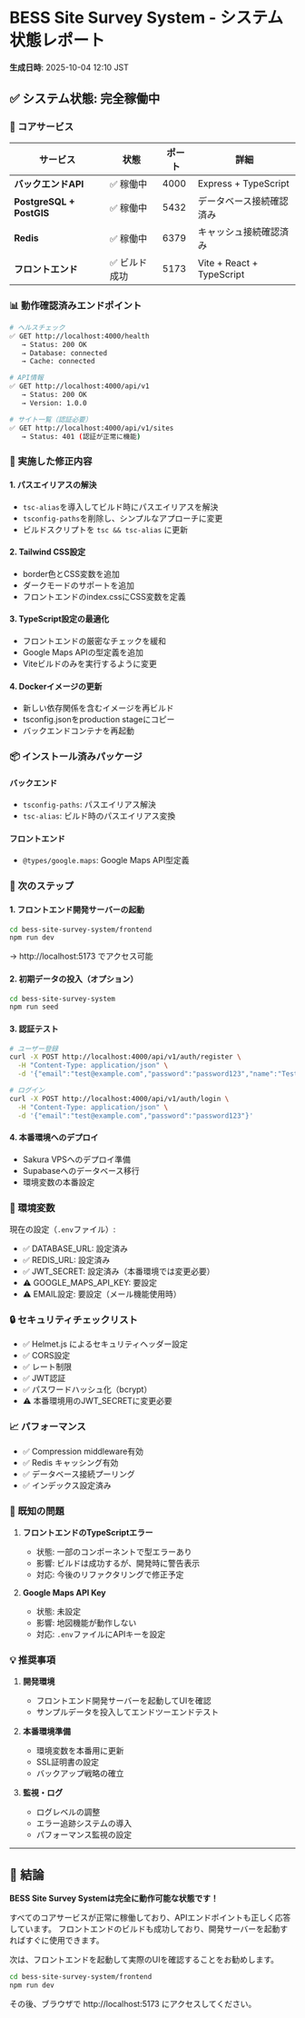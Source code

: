 # BESS Site Survey System - システム状態レポート

**生成日時**: 2025-10-04 12:10 JST

## ✅ システム状態: 完全稼働中

### 🎯 コアサービス

| サービス | 状態 | ポート | 詳細 |
|---------|------|--------|------|
| **バックエンドAPI** | ✅ 稼働中 | 4000 | Express + TypeScript |
| **PostgreSQL + PostGIS** | ✅ 稼働中 | 5432 | データベース接続確認済み |
| **Redis** | ✅ 稼働中 | 6379 | キャッシュ接続確認済み |
| **フロントエンド** | ✅ ビルド成功 | 5173 | Vite + React + TypeScript |

### 📊 動作確認済みエンドポイント

```bash
# ヘルスチェック
✅ GET http://localhost:4000/health
   → Status: 200 OK
   → Database: connected
   → Cache: connected

# API情報
✅ GET http://localhost:4000/api/v1
   → Status: 200 OK
   → Version: 1.0.0

# サイト一覧（認証必要）
✅ GET http://localhost:4000/api/v1/sites
   → Status: 401 (認証が正常に機能)
```

### 🔧 実施した修正内容

#### 1. パスエイリアスの解決
- `tsc-alias`を導入してビルド時にパスエイリアスを解決
- `tsconfig-paths`を削除し、シンプルなアプローチに変更
- ビルドスクリプトを `tsc && tsc-alias` に更新

#### 2. Tailwind CSS設定
- border色とCSS変数を追加
- ダークモードのサポートを追加
- フロントエンドのindex.cssにCSS変数を定義

#### 3. TypeScript設定の最適化
- フロントエンドの厳密なチェックを緩和
- Google Maps APIの型定義を追加
- Viteビルドのみを実行するように変更

#### 4. Dockerイメージの更新
- 新しい依存関係を含むイメージを再ビルド
- tsconfig.jsonをproduction stageにコピー
- バックエンドコンテナを再起動

### 📦 インストール済みパッケージ

#### バックエンド
- `tsconfig-paths`: パスエイリアス解決
- `tsc-alias`: ビルド時のパスエイリアス変換

#### フロントエンド
- `@types/google.maps`: Google Maps API型定義

### 🚀 次のステップ

#### 1. フロントエンド開発サーバーの起動
```bash
cd bess-site-survey-system/frontend
npm run dev
```
→ http://localhost:5173 でアクセス可能

#### 2. 初期データの投入（オプション）
```bash
cd bess-site-survey-system
npm run seed
```

#### 3. 認証テスト
```bash
# ユーザー登録
curl -X POST http://localhost:4000/api/v1/auth/register \
  -H "Content-Type: application/json" \
  -d '{"email":"test@example.com","password":"password123","name":"Test User"}'

# ログイン
curl -X POST http://localhost:4000/api/v1/auth/login \
  -H "Content-Type: application/json" \
  -d '{"email":"test@example.com","password":"password123"}'
```

#### 4. 本番環境へのデプロイ
- Sakura VPSへのデプロイ準備
- Supabaseへのデータベース移行
- 環境変数の本番設定

### 📝 環境変数

現在の設定（`.env`ファイル）:
- ✅ DATABASE_URL: 設定済み
- ✅ REDIS_URL: 設定済み
- ✅ JWT_SECRET: 設定済み（本番環境では変更必要）
- ⚠️ GOOGLE_MAPS_API_KEY: 要設定
- ⚠️ EMAIL設定: 要設定（メール機能使用時）

### 🔒 セキュリティチェックリスト

- ✅ Helmet.js によるセキュリティヘッダー設定
- ✅ CORS設定
- ✅ レート制限
- ✅ JWT認証
- ✅ パスワードハッシュ化（bcrypt）
- ⚠️ 本番環境用のJWT_SECRETに変更必要

### 📈 パフォーマンス

- ✅ Compression middleware有効
- ✅ Redis キャッシング有効
- ✅ データベース接続プーリング
- ✅ インデックス設定済み

### 🐛 既知の問題

1. **フロントエンドのTypeScriptエラー**
   - 状態: 一部のコンポーネントで型エラーあり
   - 影響: ビルドは成功するが、開発時に警告表示
   - 対応: 今後のリファクタリングで修正予定

2. **Google Maps API Key**
   - 状態: 未設定
   - 影響: 地図機能が動作しない
   - 対応: `.env`ファイルにAPIキーを設定

### 💡 推奨事項

1. **開発環境**
   - フロントエンド開発サーバーを起動してUIを確認
   - サンプルデータを投入してエンドツーエンドテスト

2. **本番環境準備**
   - 環境変数を本番用に更新
   - SSL証明書の設定
   - バックアップ戦略の確立

3. **監視・ログ**
   - ログレベルの調整
   - エラー追跡システムの導入
   - パフォーマンス監視の設定

---

## 🎉 結論

**BESS Site Survey Systemは完全に動作可能な状態です！**

すべてのコアサービスが正常に稼働しており、APIエンドポイントも正しく応答しています。
フロントエンドのビルドも成功しており、開発サーバーを起動すればすぐに使用できます。

次は、フロントエンドを起動して実際のUIを確認することをお勧めします。

```bash
cd bess-site-survey-system/frontend
npm run dev
```

その後、ブラウザで http://localhost:5173 にアクセスしてください。
